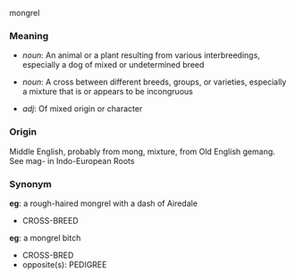 mongrel
### Meaning
+ _noun_: An animal or a plant resulting from various interbreedings, especially a dog of mixed or undetermined breed
+ _noun_: A cross between different breeds, groups, or varieties, especially a mixture that is or appears to be incongruous

+ _adj_: Of mixed origin or character

### Origin

Middle English, probably from mong, mixture, from Old English gemang. See mag- in Indo-European Roots

### Synonym

__eg__: a rough-haired mongrel with a dash of Airedale

+ CROSS-BREED

__eg__: a mongrel bitch

+ CROSS-BRED
+ opposite(s): PEDIGREE


